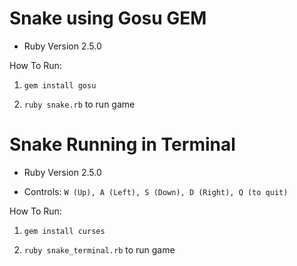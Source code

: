 # Snake using Gosu GEM

* Ruby Version 2.5.0

How To Run:

1. `gem install gosu`

2. `ruby snake.rb` to run game

 
# Snake Running in Terminal

* Ruby Version 2.5.0

* Controls: `W (Up), A (Left), S (Down), D (Right), Q (to quit)`

How To Run:

1. `gem install curses`

2. `ruby snake_terminal.rb` to run game
